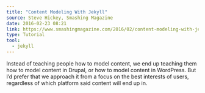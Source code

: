 ```yaml
---
title: "Content Modeling With Jekyll"
source: Steve Hickey, Smashing Magazine
date: 2016-02-23 08:21
link: https://www.smashingmagazine.com/2016/02/content-modeling-with-jekyll/
type: Tutorial
tool:
  - jekyll
---
```

Instead of teaching people how to model content, we end up teaching them how to model content in Drupal, or how to model content in WordPress. But I’d prefer that we approach it from a focus on the best interests of users, regardless of which platform said content will end up in.





